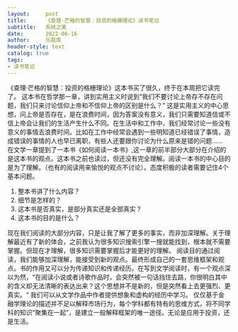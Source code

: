 ```yaml
---
layout:     post
title:      《查理·芒格的智慧：投资的格栅理论》读书笔记
subtitle:   系统之美
date:       2022-06-16
author:     乐题库
header-style: text
catalog: true
tags:
- 读书笔记
---
```


《查理·芒格的智慧：投资的格栅理论》这本书买了很久，终于在本周把它读完了。
这本书在哲学那一章，讲到实用主义时说到“我们不要讨论上帝存不存在问题，我们只来讨论信仰上帝和不信仰上帝的区别是什么？” 这是实用主义的中心思想，问上帝是否存在，是在浪费时间，因为答案没有意义，我们只需要知道信或不信上帝会让我们的生活产生什么不同。在生活中和工作中，我们经常讨论一些没有意义的事情去浪费时间。比如在工作中经常会遇到一些明知道已经错误了事情，造成错误的事情的人也早已离职，有些人还要跟你讨论为什么原来是错的问题……
在文学一章提到了一本书《如何阅读一本书》,这一章的前半部分大部分在介绍的是这本书的观点。这本书之前也读过，但还没有完全理解。阅读一本书的中心目的是为了理解。（也有的阅读用来愉悦的观点不讨论）。态度积极的读者需要记住4个基本问题。

1. 整本书讲了什么内容？
1. 细节是怎样的？
1. 这本书是否真实，是部分真实还是全部真实？
1. 这本书的目的是什么？

现在我们阅读的大部分内容，只是让我了解了更多的事实，而非加深理解。关于理解最近有了新的体会，之前我认为很多知识搜索引擎一搜就能找到，根本就不需要掌握。但现在才理解，很多知识需要掌握后才能更好的理解。
阅读目的通过阅读，我们能够加深理解，能接受到新的观点。最终形成自己的一套思维框架和观点。书的作用又可以分为传递知识和传递经历。在写到文学阅读时，有一个观点深以为然，“在阅读小说或者诗歌作品时，会突然被一句话挡住去路，你很明白其中的含义却无法清晰的表达出来？这个思想并不是新的，但是突然看上去更强烈、更真实。“ 我们可以从文学作品中作者提供想象和虚构的经历中学习。
仅仅基于金融学理论的描述并不足以解释市场行为，每个学科都有特有的思维方式，将不同学科的知识“聚集在一起”，是建立一般解释框架的唯一途径。无论是应用于投资，还是生活。
